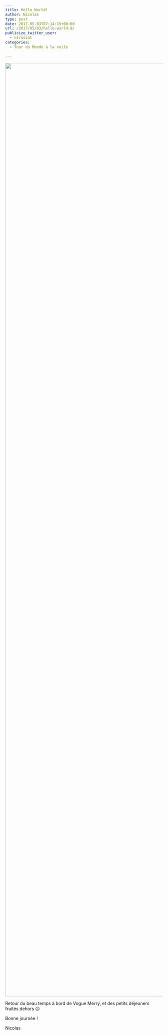 ```yaml
---
title: Hello World! 
author: Nicolas
type: post
date: 2017-05-03T07:14:15+00:00
url: /2017/05/03/hello-world-8/
publicize_twitter_user:
  - ntrossat
categories:
  - Tour du Monde à la voile

---
```

[<img src="https://deh0rsblog.files.wordpress.com/2017/05/20170503_091056-01.jpeg" alt="" class="wp-image-2635 alignnone size-full" width="5312" height="2988" />][1]

Retour du beau temps à bord de Vogue Merry, et des petits déjeuners fruités dehors 😉&nbsp;

Bonne journée !&nbsp;

Nicolas&nbsp;

 [1]: https://deh0rsblog.files.wordpress.com/2017/05/20170503_091056-01.jpeg